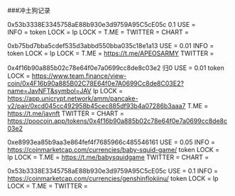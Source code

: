 ###冲土狗记录

0x53b3338E3345758aE88b930e3d9759A95C5cE05c 0.1
    USE                 =   
    INFO                = 
    token   LOCK        =
    lp      LOCK        =
    T.ME                =
    TWITTER             =
    CHART               =   



0xb75bd7bba5cdef535d3abbd550bba035c18e1a13
    USE                 =   0.01
    INFO                = 
    token   LOCK        =
    lp      LOCK        =
    T.ME                =   https://t.me/APEOSARMY
    TWITTER             =

0x4f16b90a885b02c78e64f0e7a0699cc8de8c03e2 归0
    USE                 =   0.01
    token   LOCK        =   https://www.team.finance/view-coin/0x4F16b90a885B02C78E64f0e7A0699Cc8de8C03E2?name=JavNFT&symbol=JAV 
    lp      LOCK        =   https://app.unicrypt.network/amm/pancake-v2/pair/0xcd045cc492958b45cec885df93b4a07286b3aaa7
    T.ME                =   https://t.me/javnft 
    TWITTER             =
    CHART               =   https://poocoin.app/tokens/0x4f16b90a885b02c78e64f0e7a0699cc8de8c03e2


0xe8993ea85b9aa3e864fef4f7685966c485546161 
    USE                 =   0.05 
    INFO                =   https://coinmarketcap.com/currencies/baby-squid-game/
    token   LOCK        =   
    lp      LOCK        =
    T.ME                =   https://t.me/babysquidgame
    TWITTER             =
    CHART               =   

0x53b3338E3345758aE88b930e3d9759A95C5cE05c 
    USE                 =   0.1
    INFO                =   https://coinmarketcap.com/currencies/genshinflokiinu/
    token   LOCK        =
    lp      LOCK        =
    T.ME                =
    TWITTER             =
